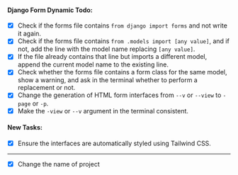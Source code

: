 #### Django Form Dynamic Todo:

- [x] Check if the forms file contains `from django import forms` and not write it again.
- [x] Check if the forms file contains `from .models import [any value]`, and if not, add the line with the model name replacing `[any value]`.
- [x] If the file already contains that line but imports a different model, append the current model name to the existing line.
- [x] Check whether the forms file contains a form class for the same model, show a warning, and ask in the terminal whether to perform a replacement or not.
- [x] Change the generation of HTML form interfaces from `--v` or `--view` to `-page` or `-p`.
- [x] Make the `-view` or `--v` argument in the terminal consistent.

#### New Tasks:

- [x] Ensure the interfaces are automatically styled using Tailwind CSS.

---

- [x] Change the name of project
